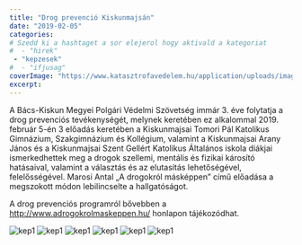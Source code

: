 ```yaml
---
title: "Drog prevenció Kiskunmajsán"
date: "2019-02-05"
categories:
# Szedd ki a hashtaget a sor elejerol hogy aktivald a kategoriat
#  - "hirek"
 - "kepzesek"
#  - "ifjusag"
coverImage: "https://www.katasztrofavedelem.hu/application/uploads/images/header/767934.jpg"
excerpt: 
---
```


A Bács-Kiskun Megyei Polgári Védelmi Szövetség immár 3. éve folytatja a drog prevenciós tevékenységét, melynek keretében ez alkalommal 2019. február 5-én 3 előadás keretében a Kiskunmajsai Tomori Pál Katolikus Gimnázium, Szakgimnázium és Kollégium, valamint a Kiskunmajsai Arany János és a Kiskunmajsai Szent Gellért Katolikus Általános iskola diákjai ismerkedhettek meg a drogok szellemi, mentális és fizikai károsító hatásaival, valamint a választás és az elutasítás lehetőségével, felelősségével.  Marosi Antal „A drogokról másképpen” című előadása a megszokott módon lebilincselte a hallgatóságot.

A drog prevenciós programról bővebben a http://www.adrogokrolmaskeppen.hu/ honlapon tájékozódhat.

![kep1](/images/405463.jpeg)
![kep1](/images/405464.jpeg)
![kep1](/images/405465.jpeg)
![kep1](/images/405466.jpeg)
![kep1](/images/405467.jpeg)
![kep1](/images/405468.jpeg)